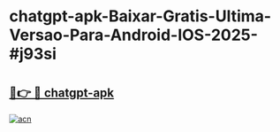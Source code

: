 # chatgpt-apk-Baixar-Gratis-Ultima-Versao-Para-Android-IOS-2025-#j93si

# <h2><a href="https://ainizakaria.my?title=chatgpt-apk&ref=22M">🔗👉 🔴 chatgpt-apk</a></h2>

[![acn](https://github.com/user-attachments/assets/0f9c940e-d8b0-45ae-aac7-cd30a18b3e1c)](https://ainizakaria.my?title=chatgpt-apk&ref=22M)

